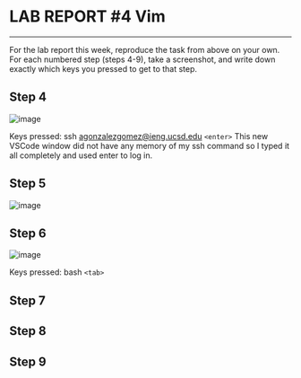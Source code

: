 # LAB REPORT #4 Vim
---
For the lab report this week, reproduce the task from above on your own. For each numbered step (steps 4-9), 
take a screenshot, and write down exactly which keys you pressed to get to that step.

## Step 4
![image](https://github.com/anaisgg23/cse15l-lab-reports/assets/156368955/5a6fe15c-8a58-430a-991e-acc288655601)

Keys pressed: ssh agonzalezgomez@ieng.ucsd.edu `<enter>`
This new VSCode window did not have any memory of my ssh command so I typed it all completely and used enter to log in. 

## Step 5
![image](https://github.com/anaisgg23/cse15l-lab-reports/assets/156368955/122db447-43be-4e3b-9538-492a717a8f22)



## Step 6
![image](https://github.com/anaisgg23/cse15l-lab-reports/assets/156368955/742bb5db-479e-48aa-acf2-d4db1e25472a)

Keys pressed: bash `<tab>`

## Step 7
## Step 8
## Step 9
